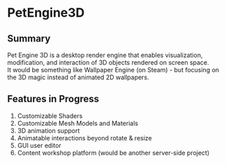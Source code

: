 # PetEngine3D 
 
## Summary
Pet Engine 3D is a desktop render engine that enables visualization, modification, and interaction of 3D objects rendered on screen space.  
It would be something like Wallpaper Engine (on Steam) - but focusing on the 3D magic instead of animated 2D wallpapers. 
 
## Features in Progress
1. Customizable Shaders 
2. Customizable Mesh Models and Materials 
3. 3D animation support 
4. Animatable interactions beyond rotate & resize 
5. GUI user editor 
6. Content workshop platform (would be another server-side project) 